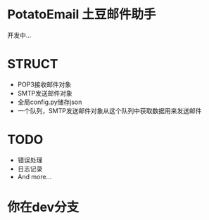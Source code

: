 # PotatoEmail 土豆邮件助手
开发中...

# STRUCT
- POP3接收邮件对象
- SMTP发送邮件对象
- 全局config.py储存json
- 一个队列，SMTP发送邮件对象从这个队列中获取数据用来发送邮件

# TODO
- 错误处理
- 日志记录
- And more...

# 你在dev分支

